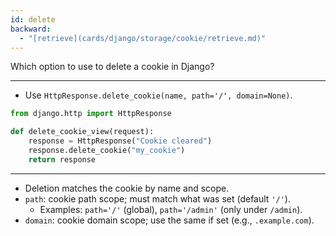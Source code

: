 ```yaml
---
id: delete
backward:
  - "[retrieve](cards/django/storage/cookie/retrieve.md)"
---
```


Which option to use to delete a cookie in Django?

---

- Use `HttpResponse.delete_cookie(name, path='/', domain=None)`.

```python
from django.http import HttpResponse

def delete_cookie_view(request):
    response = HttpResponse("Cookie cleared")
    response.delete_cookie("my_cookie")
    return response
```

---

- Deletion matches the cookie by name and scope.
- `path`: cookie path scope; must match what was set (default `'/'`).
  - Examples: `path='/'` (global), `path='/admin'` (only under `/admin`).
- `domain`: cookie domain scope; use the same if set (e.g., `.example.com`).

